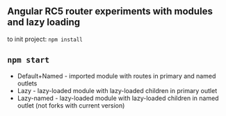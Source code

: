 Angular RC5 router experiments with modules and lazy loading
--
to init project:
`npm install`
  
`npm start`
--

- Default+Named - imported module with routes in primary and named outlets
- Lazy - lazy-loaded module with lazy-loaded children in primary outlet
- Lazy-named - lazy-loaded module with lazy-loaded children in named outlet (not forks with current version)